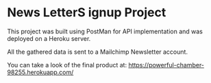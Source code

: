 # News LetterS ignup Project

This project was built using PostMan for API implementation and was deployed on a Heroku server.

All the gathered data is sent to a Mailchimp Newsletter account.

You can take a look of the final product at: https://powerful-chamber-98255.herokuapp.com/

